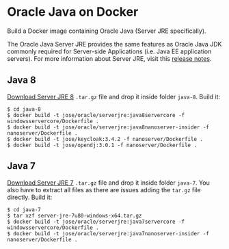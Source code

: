 # Oracle Java on Docker

Build a Docker image containing Oracle Java (Server JRE specifically).

The Oracle Java Server JRE provides the same features as Oracle Java JDK commonly required for Server-side Applications (i.e. Java EE application servers). For more information about Server JRE, visit this [release notes](http://www.oracle.com/technetwork/java/javase/7u21-relnotes-1932873.html#serverjre).

## Java 8
[Download Server JRE 8](http://www.oracle.com/technetwork/java/javase/downloads/server-jre8-downloads-2133154.html) `.tar.gz` file and drop it inside folder `java-8`.
Build it:

```
$ cd java-8
$ docker build -t jose/oracle/serverjre:java8servercore -f windowsservercore/Dockerfile .
$ docker build -t jose/oracle/serverjre:java8nanoserver-insider -f nanoserver/Dockerfile .
$ docker build -t jose/keycloak:3.4.2 -f nanoserver/Dockerfile .
$ docker build -t jose/opendj:3.0.1 -f nanoserver/Dockerfile .
```

## Java 7
[Download Server JRE 7](http://www.oracle.com/technetwork/java/javase/downloads/java-archive-downloads-javase7-521261.html#sjre-7u80-oth-JPR) `.tar.gz` file and drop it inside folder `java-7`. You also have to extract all files as there are issues adding the `tar.gz` file directly.
Build it:

```
$ cd java-7
$ tar xzf server-jre-7u80-windows-x64.tar.gz
$ docker build -t jose/oracle/serverjre:java7servercore -f windowsservercore/Dockerfile .
$ docker build -t jose/oracle/serverjre:java7nanoserver-insider -f nanoserver/Dockerfile .
```
